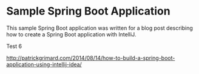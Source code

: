 # Sample Spring Boot Application #

This sample Spring Boot application was written for a blog post describing how to create a Spring Boot application with IntelliJ.

Test 6

http://patrickgrimard.com/2014/08/14/how-to-build-a-spring-boot-application-using-intellij-idea/
